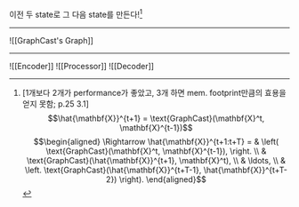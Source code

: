 이전 두 state로 그 다음 state를 만든다![^why?]

[^why?]: [1개보다 2개가 performance가 좋았고, 3개 하면 mem. footprint만큼의 효용을 얻지 못함; p.25 3.1]
$$\hat{\mathbf{X}}^{t+1} = \text{GraphCast}(\mathbf{X}^t, \mathbf{X}^{t-1})$$
$$\begin{aligned} \Rightarrow \hat{\mathbf{X}}^{t+1:t+T} = & \left( \text{GraphCast}(\mathbf{X}^t, \mathbf{X}^{t-1}), \right. \\
& \text{GraphCast}(\hat{\mathbf{X}}^{t+1}, \mathbf{X}^t), \\ 
& \ldots, \\ 
& \left. 
\text{GraphCast}(\hat{\mathbf{X}}^{t+T-1}, \hat{\mathbf{X}}^{t+T-2}) \right). \end{aligned}$$
---
![[GraphCast's Graph]]

---
![[Encoder]]
![[Processor]]
![[Decoder]]
